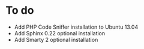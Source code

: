 # To do

- Add PHP Code Sniffer installation to Ubuntu 13.04
- Add Sphinx 0.22 optional installation
- Add Smarty 2 optional installation

